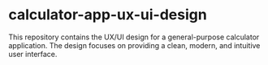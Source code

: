# calculator-app-ux-ui-design
This repository contains the UX/UI design for a general-purpose calculator application. The design focuses on providing a clean, modern, and intuitive user interface.

